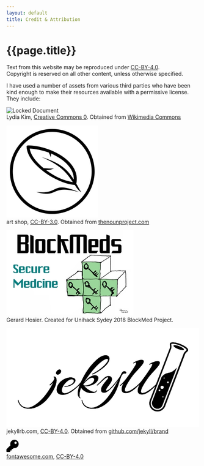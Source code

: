 ```yaml
---
layout: default
title: Credit & Attribution
---
```


# {{page.title}}

Text from this website may be reproduced under [CC-BY-4.0](https://creativecommons.org/licenses/by/4.0/).  
Copyright is reserved on all other content, unless otherwise specified.

I have used a number of assets from various third parties who have been kind enough to make their resources available with a permissive license.  
They include:

![Locked Document](https://upload.wikimedia.org/wikipedia/commons/c/c9/Locked_document.png)  
 Lydia Kim, [Creative Commons 0](https://creativecommons.org/publicdomain/zero/1.0/deed.en). Obtained from [Wikimedia Commons](https://commons.wikimedia.org/wiki/File:Locked_document.png)

![Quill Icon](/assets/img/defaultpost.png)  
art shop, [CC-BY-3.0](https://creativecommons.org/licenses/by/3.0/us/legalcode). Obtained from [thenounproject.com](https://thenounproject.com/search/?q=quill&creator=2033413&i=1182188)

![BlockMed](/assets/img/blockMed.jpg)  
Gerard Hosier. Created for Unihack Sydey 2018 BlockMed Project.

![Jekyll](/assets/img/jekyll.png)  
jekyllrb.com, [CC-BY-4.0](http://choosealicense.com/licenses/cc-by-4.0/). Obtained from [github.com/jekyll/brand](https://github.com/jekyll/brand)

![Key](/assets/img/key.png)  
[fontawesome.com](https://www.fontawesome.com), [CC-BY-4.0](https://creativecommons.org/licenses/by/4.0/deed.en)
